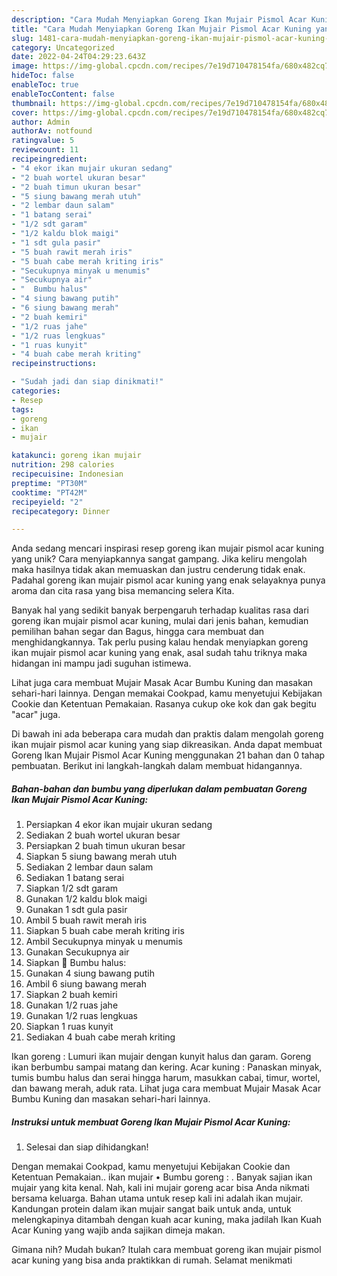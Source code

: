 ```yaml
---
description: "Cara Mudah Menyiapkan Goreng Ikan Mujair Pismol Acar Kuning yang Bisa Manjain Lidah"
title: "Cara Mudah Menyiapkan Goreng Ikan Mujair Pismol Acar Kuning yang Bisa Manjain Lidah"
slug: 1481-cara-mudah-menyiapkan-goreng-ikan-mujair-pismol-acar-kuning-yang-bisa-manjain-lidah
category: Uncategorized
date: 2022-04-24T04:29:23.643Z
image: https://img-global.cpcdn.com/recipes/7e19d710478154fa/680x482cq70/goreng-ikan-mujair-pismol-acar-kuning-foto-resep-utama.jpg
hideToc: false
enableToc: true
enableTocContent: false
thumbnail: https://img-global.cpcdn.com/recipes/7e19d710478154fa/680x482cq70/goreng-ikan-mujair-pismol-acar-kuning-foto-resep-utama.jpg
cover: https://img-global.cpcdn.com/recipes/7e19d710478154fa/680x482cq70/goreng-ikan-mujair-pismol-acar-kuning-foto-resep-utama.jpg
author: Admin
authorAv: notfound
ratingvalue: 5
reviewcount: 11
recipeingredient:
- "4 ekor ikan mujair ukuran sedang"
- "2 buah wortel ukuran besar"
- "2 buah timun ukuran besar"
- "5 siung bawang merah utuh"
- "2 lembar daun salam"
- "1 batang serai"
- "1/2 sdt garam"
- "1/2 kaldu blok maigi"
- "1 sdt gula pasir"
- "5 buah rawit merah iris"
- "5 buah cabe merah kriting iris"
- "Secukupnya minyak u menumis"
- "Secukupnya air"
- "  Bumbu halus"
- "4 siung bawang putih"
- "6 siung bawang merah"
- "2 buah kemiri"
- "1/2 ruas jahe"
- "1/2 ruas lengkuas"
- "1 ruas kunyit"
- "4 buah cabe merah kriting"
recipeinstructions:

- "Sudah jadi dan siap dinikmati!"
categories:
- Resep
tags:
- goreng
- ikan
- mujair

katakunci: goreng ikan mujair 
nutrition: 298 calories
recipecuisine: Indonesian
preptime: "PT30M"
cooktime: "PT42M"
recipeyield: "2"
recipecategory: Dinner

---
```





Anda sedang mencari inspirasi resep goreng ikan mujair pismol acar kuning yang unik? Cara menyiapkannya sangat gampang. Jika keliru mengolah maka hasilnya tidak akan memuaskan dan justru cenderung tidak enak. Padahal goreng ikan mujair pismol acar kuning yang enak selayaknya punya aroma dan cita rasa yang bisa memancing selera Kita.





Banyak hal yang sedikit banyak berpengaruh terhadap kualitas rasa dari goreng ikan mujair pismol acar kuning, mulai dari jenis bahan, kemudian pemilihan bahan segar dan Bagus, hingga cara membuat dan menghidangkannya. Tak perlu pusing kalau hendak menyiapkan goreng ikan mujair pismol acar kuning yang enak,      asal sudah tahu triknya maka hidangan ini mampu jadi suguhan istimewa.














Lihat juga cara membuat Mujair Masak Acar Bumbu Kuning dan masakan sehari-hari lainnya. Dengan memakai Cookpad, kamu menyetujui Kebijakan Cookie dan Ketentuan Pemakaian. Rasanya cukup oke kok dan gak begitu &#34;acar&#34; juga.






Di bawah ini ada beberapa cara mudah dan praktis dalam mengolah goreng ikan mujair pismol acar kuning yang siap dikreasikan. Anda dapat membuat Goreng Ikan Mujair Pismol Acar Kuning menggunakan 21 bahan dan 0 tahap pembuatan. Berikut ini langkah-langkah dalam membuat hidangannya.

<!--inarticleads1-->

##### Bahan-bahan dan bumbu yang diperlukan dalam pembuatan Goreng Ikan Mujair Pismol Acar Kuning:

1. Persiapkan 4 ekor ikan mujair ukuran sedang
1. Sediakan 2 buah wortel ukuran besar
1. Persiapkan 2 buah timun ukuran besar
1. Siapkan 5 siung bawang merah utuh
1. Sediakan 2 lembar daun salam
1. Sediakan 1 batang serai
1. Siapkan 1/2 sdt garam
1. Gunakan 1/2 kaldu blok maigi
1. Gunakan 1 sdt gula pasir
1. Ambil 5 buah rawit merah iris
1. Siapkan 5 buah cabe merah kriting iris
1. Ambil Secukupnya minyak u menumis
1. Gunakan Secukupnya air
1. Siapkan  🔹 Bumbu halus:
1. Gunakan 4 siung bawang putih
1. Ambil 6 siung bawang merah
1. Siapkan 2 buah kemiri
1. Gunakan 1/2 ruas jahe
1. Gunakan 1/2 ruas lengkuas
1. Siapkan 1 ruas kunyit
1. Sediakan 4 buah cabe merah kriting


Ikan goreng : Lumuri ikan mujair dengan kunyit halus dan garam. Goreng ikan berbumbu sampai matang dan kering. Acar kuning : Panaskan minyak, tumis bumbu halus dan serai hingga harum, masukkan cabai, timur, wortel, dan bawang merah, aduk rata. Lihat juga cara membuat Mujair Masak Acar Bumbu Kuning dan masakan sehari-hari lainnya. 

<!--inarticleads2-->

##### Instruksi untuk membuat Goreng Ikan Mujair Pismol Acar Kuning:


1. Selesai dan siap dihidangkan!

Dengan memakai Cookpad, kamu menyetujui Kebijakan Cookie dan Ketentuan Pemakaian.. ikan mujair • Bumbu goreng : . Banyak sajian ikan mujair yang kita kenal. Nah, kali ini mujair goreng acar bisa Anda nikmati bersama keluarga. Bahan utama untuk resep kali ini adalah ikan mujair. Kandungan protein dalam ikan mujair sangat baik untuk anda, untuk melengkapinya ditambah dengan kuah acar kuning, maka jadilah Ikan Kuah Acar Kuning yang wajib anda sajikan dimeja makan. 

Gimana nih? Mudah bukan? Itulah cara membuat goreng ikan mujair pismol acar kuning yang bisa anda praktikkan di rumah. Selamat menikmati
